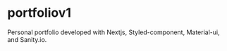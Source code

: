 # portfoliov1
Personal portfolio developed with Nextjs, Styled-component, Material-ui, and Sanity.io.
